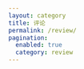 ```yaml
---
layout: category
title: 评论
permalink: /review/
pagination:
  enabled: true
  category: review
---
```

